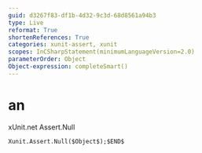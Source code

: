 ```yaml
---
guid: d3267f83-df1b-4d32-9c3d-68d8561a94b3
type: Live
reformat: True
shortenReferences: True
categories: xunit-assert, xunit
scopes: InCSharpStatement(minimumLanguageVersion=2.0)
parameterOrder: Object
Object-expression: completeSmart()
---
```


# an

xUnit.net Assert.Null

```
Xunit.Assert.Null($Object$);$END$
```
